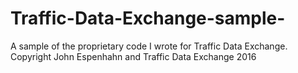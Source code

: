 # Traffic-Data-Exchange-sample-
A sample of the proprietary code I wrote for Traffic Data Exchange. Copyright John Espenhahn and Traffic Data Exchange 2016
